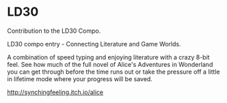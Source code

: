 LD30
====

Contribution to the LD30 Compo.

LD30 compo entry - Connecting Literature and Game Worlds.

A combination of speed typing and enjoying literature with a crazy 8-bit feel. 
See how much of the full novel of Alice's Adventures in Wonderland you can get through before the time runs out or take the pressure off a little in lifetime mode where your progress will be saved.

http://synchingfeeling.itch.io/alice
